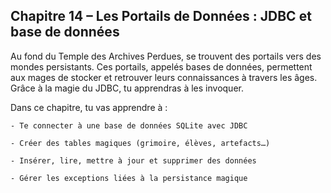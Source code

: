## Chapitre 14 – Les Portails de Données : JDBC et base de données

Au fond du Temple des Archives Perdues, se trouvent des portails vers des mondes persistants. Ces portails, appelés bases de données, permettent aux mages de stocker et retrouver leurs connaissances à travers les âges. Grâce à la magie du JDBC, tu apprendras à les invoquer.

Dans ce chapitre, tu vas apprendre à :

    - Te connecter à une base de données SQLite avec JDBC

    - Créer des tables magiques (grimoire, élèves, artefacts…)

    - Insérer, lire, mettre à jour et supprimer des données

    - Gérer les exceptions liées à la persistance magique

